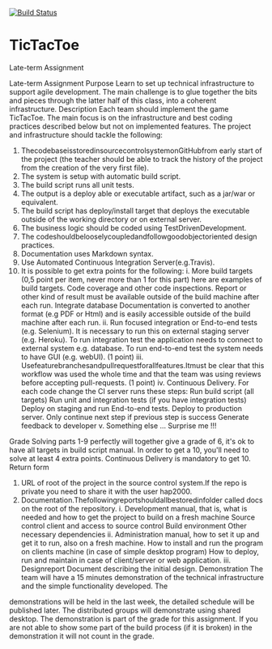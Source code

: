 [![Build Status](https://travis-ci.org/KontrolAltDelete/TicTacToe.png)](https://travis-ci.org/KontrolAltDelete/TicTacToe)
# TicTacToe
Late-term Assignment

Late-term Assignment Purpose
Learn to set up technical infrastructure to support agile development. The main challenge is to glue together the bits and pieces through the latter half of this class, into a coherent infrastructure.
Description
Each team should implement the game TicTacToe. The main focus is on the infrastructure and best coding practices described below but not on implemented features.
The project and infrastructure should tackle the following:
1. ThecodebaseisstoredinsourcecontrolsystemonGitHubfrom early start of the project (the teacher should be able to track the history of the project from the creation of the very first file).
2. The system is setup with automatic build script.
3. The build script runs all unit tests.
4. The output is a deploy able or executable artifact, such as a jar/war or equivalent.
5. The build script has deploy/install target that deploys the executable outside of the working directory or on external server.
6. The business logic should be coded using TestDrivenDevelopment.
7. The codeshouldbelooselycoupledandfollowgoodobjectoriented
design practices.
8. Documentation uses Markdown syntax.
9. Use Automated Continuous Integration Server(e.g.Travis). 
10. It is possible to get extra points for the following:
  i. More build targets (0,5 point per item, never more than 1 for this part) here are examples of build targets.
Code coverage and other code inspections. Report or other kind of result must be available outside of the build machine after each run.
Integrate database
Documentation is converted to another format (e.g PDF or Html) and is easily accessible outside of the build machine after each run.
  ii. Run focused integration or End-to-end tests (e.g. Selenium). It is necessary to run this on external staging server (e.g. Heroku). To run integration test the application needs to connect to external system e.g. database. To run end-to-end test the system needs to have GUI (e.g. webUI). (1 point)
  iii. Usefeaturebranchesandpullrequestforallfeatures.Itmust be clear that this workflow was used the whole time and that the team was using reviews before accepting pull-requests. (1 point)
iv. Continuous Delivery. For each code change the CI server runs these steps:
Run build script (all targets)
Run unit and integration tests (if you have integration tests) Deploy on staging and run End-to-end tests.
Deploy to production server.
Only continue next step if previous step is success Generate feedback to developer
v. Something else ... Surprise me !!!
         
Grade
Solving parts 1-9 perfectly will together give a grade of 6, it's ok to have all targets in build script manual. In order to get a 10, you'll need to solve at least 4 extra points. Continuous Delivery is mandatory to get 10.
Return form
1. URL of root of the project in the source control system.If the repo is private you need to share it with the user hap2000.
2. Documentation.Thefollowingreportshouldallbestoredinfolder called docs on the root of the repository.
  i. Development manual, that is, what is needed and how to get the project to build on a fresh machine
Source control client and access to source control Build environment
Other necessary dependencies
  ii. Administration manual, how to set it up and get it to run, also on a fresh machine.
How to install and run the program on clients machine (in case of simple desktop program)
How to deploy, run and maintain in case of client/server or web application.
  iii. Designreport
Document describing the initial design.
Demonstration
The team will have a 15 minutes demonstration of the technical infrastructure and the simple functionality developed. The
         
demonstrations will be held in the last week, the detailed schedule will be published later. The distributed groups will demonstrate using shared desktop. The demonstration is part of the grade for this assignment. If you are not able to show some part of the build process (if it is broken) in the demonstration it will not count in the grade.

